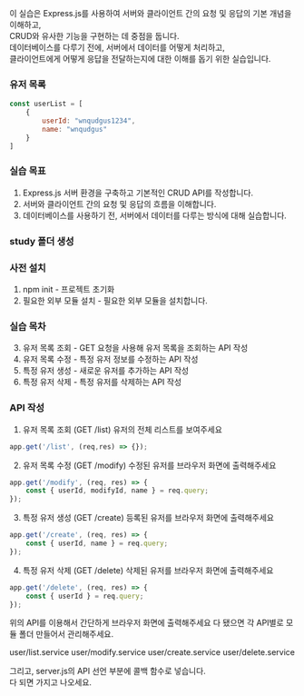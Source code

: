 이 실습은 Express.js를 사용하여 서버와 클라이언트 간의 요청 및 응답의 기본 개념을 이해하고,  
CRUD와 유사한 기능을 구현하는 데 중점을 둡니다.  
데이터베이스를 다루기 전에, 서버에서 데이터를 어떻게 처리하고,  
클라이언트에게 어떻게 응답을 전달하는지에 대한 이해를 돕기 위한 실습입니다.  

### 유저 목록

```js
const userList = [
    {
        userId: "wnqudgus1234",
        name: "wnqudgus"
    }
]
```

### 실습 목표

1. Express.js 서버 환경을 구축하고 기본적인 CRUD API를 작성합니다.
2. 서버와 클라이언트 간의 요청 및 응답의 흐름을 이해합니다.
3. 데이터베이스를 사용하기 전, 서버에서 데이터를 다루는 방식에 대해 실습합니다.

### study 폴더 생성

### 사전 설치

1. npm init - 프로젝트 초기화
2. 필요한 외부 모듈 설치 - 필요한 외부 모듈을 설치합니다.

### 실습 목차

3. 유저 목록 조회 - GET 요청을 사용해 유저 목록을 조회하는 API 작성
4. 유저 목록 수정 - 특정 유저 정보를 수정하는 API 작성
5. 특정 유저 생성 - 새로운 유저를 추가하는 API 작성
6. 특정 유저 삭제 - 특정 유저를 삭제하는 API 작성

### API 작성

1. 유저 목록 조회 (GET /list) 유저의 전체 리스트를 보여주세요

```js
app.get('/list', (req,res) => {});
```

2. 유저 목록 수정 (GET /modify) 수정된 유저를 브라우저 화면에 출력해주세요

```js
app.get('/modify', (req, res) => {
    const { userId, modifyId, name } = req.query;
});
```

3. 특정 유저 생성 (GET /create) 등록된 유저를 브라우저 화면에 출력해주세요

```js
app.get('/create', (req, res) => {
    const { userId, name } = req.query;
});
```

4. 특정 유저 삭제 (GET /delete) 삭제된 유저를 브라우저 화면에 출력해주세요

```js
app.get('/delete', (req, res) => {
    const { userId } = req.query;
});
```

위의 API를 이용해서 간단하게 브라우저 화면에 출력해주세요
다 됐으면 각 API별로 모듈 폴더 만들어서 관리해주세요.

user/list.service
user/modify.service
user/create.service
user/delete.service

그리고, server.js의 API 선언 부분에 콜백 함수로 넣습니다.  
다 되면 가지고 나오세요.  